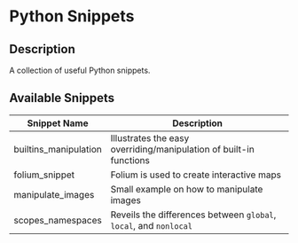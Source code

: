 # Python Snippets #
## Description ##
A collection of useful Python snippets.

## Available Snippets ##
| Snippet Name | Description |
|--------------|-------------|
| builtins_manipulation | Illustrates the easy overriding/manipulation of built-in functions |
| folium_snippet | Folium is used to create interactive maps |
| manipulate_images | Small example on how to manipulate images |
| scopes_namespaces | Reveils the differences between `global`, `local`, and `nonlocal` |